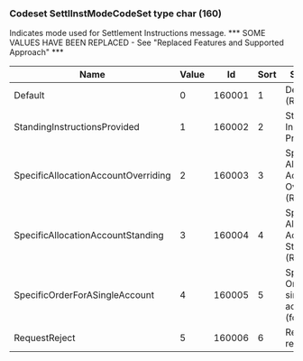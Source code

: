 ### Codeset SettlInstModeCodeSet type char (160)

Indicates mode used for Settlement Instructions message. *** SOME VALUES HAVE BEEN REPLACED - See "Replaced Features and Supported Approach" ***

| Name                                | Value | Id     | Sort | Synopsis                                          |
|-------------------------------------|-------|--------|------|---------------------------------------------------|
| Default                             | 0     | 160001 | 1    | Default (Replaced)                                |
| StandingInstructionsProvided        | 1     | 160002 | 2    | Standing Instructions Provided                    |
| SpecificAllocationAccountOverriding | 2     | 160003 | 3    | Specific Allocation Account Overriding (Replaced) |
| SpecificAllocationAccountStanding   | 3     | 160004 | 4    | Specific Allocation Account Standing (Replaced)   |
| SpecificOrderForASingleAccount      | 4     | 160005 | 5    | Specific Order for a single account (for CIV)     |
| RequestReject                       | 5     | 160006 | 6    | Request reject                                    |

